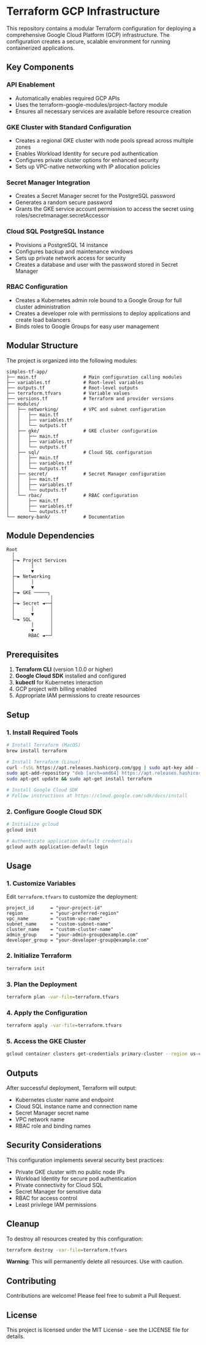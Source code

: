 # Terraform GCP Infrastructure

This repository contains a modular Terraform configuration for deploying a comprehensive Google Cloud Platform (GCP) infrastructure. The configuration creates a secure, scalable environment for running containerized applications.

## Key Components

### API Enablement
- Automatically enables required GCP APIs
- Uses the terraform-google-modules/project-factory module
- Ensures all necessary services are available before resource creation

### GKE Cluster with Standard Configuration
- Creates a regional GKE cluster with node pools spread across multiple zones
- Enables Workload Identity for secure pod authentication
- Configures private cluster options for enhanced security
- Sets up VPC-native networking with IP allocation policies

### Secret Manager Integration
- Creates a Secret Manager secret for the PostgreSQL password
- Generates a random secure password
- Grants the GKE service account permission to access the secret using roles/secretmanager.secretAccessor

### Cloud SQL PostgreSQL Instance
- Provisions a PostgreSQL 14 instance
- Configures backup and maintenance windows
- Sets up private network access for security
- Creates a database and user with the password stored in Secret Manager

### RBAC Configuration
- Creates a Kubernetes admin role bound to a Google Group for full cluster administration
- Creates a developer role with permissions to deploy applications and create load balancers
- Binds roles to Google Groups for easy user management

## Modular Structure

The project is organized into the following modules:

```
simples-tf-app/
├── main.tf                 # Main configuration calling modules
├── variables.tf            # Root-level variables
├── outputs.tf              # Root-level outputs
├── terraform.tfvars        # Variable values
├── versions.tf             # Terraform and provider versions
├── modules/
│   ├── networking/         # VPC and subnet configuration
│   │   ├── main.tf
│   │   ├── variables.tf
│   │   └── outputs.tf
│   ├── gke/                # GKE cluster configuration
│   │   ├── main.tf
│   │   ├── variables.tf
│   │   └── outputs.tf
│   ├── sql/                # Cloud SQL configuration
│   │   ├── main.tf
│   │   ├── variables.tf
│   │   └── outputs.tf
│   ├── secret/             # Secret Manager configuration
│   │   ├── main.tf
│   │   ├── variables.tf
│   │   └── outputs.tf
│   └── rbac/               # RBAC configuration
│       ├── main.tf
│       ├── variables.tf
│       └── outputs.tf
└── memory-bank/            # Documentation
```

## Module Dependencies

```
Root
  │
  ├─► Project Services
  │      │
  │      ▼
  ├─► Networking
  │      │
  │      ▼
  ├─► GKE ─────┐
  │             │
  ├─► Secret ◄──┤
  │      │      │
  │      ▼      │
  └─► SQL       │
         │      │
         ▼      │
        RBAC ◄──┘
```

## Prerequisites

1. **Terraform CLI** (version 1.0.0 or higher)
2. **Google Cloud SDK** installed and configured
3. **kubectl** for Kubernetes interaction
4. GCP project with billing enabled
5. Appropriate IAM permissions to create resources

## Setup

### 1. Install Required Tools

```bash
# Install Terraform (MacOS)
brew install terraform

# Install Terraform (Linux)
curl -fsSL https://apt.releases.hashicorp.com/gpg | sudo apt-key add -
sudo apt-add-repository "deb [arch=amd64] https://apt.releases.hashicorp.com $(lsb_release -cs) main"
sudo apt-get update && sudo apt-get install terraform

# Install Google Cloud SDK
# Follow instructions at https://cloud.google.com/sdk/docs/install
```

### 2. Configure Google Cloud SDK

```bash
# Initialize gcloud
gcloud init

# Authenticate application default credentials
gcloud auth application-default login
```

## Usage

### 1. Customize Variables

Edit `terraform.tfvars` to customize the deployment:

```hcl
project_id      = "your-project-id"
region          = "your-preferred-region"
vpc_name        = "custom-vpc-name"
subnet_name     = "custom-subnet-name"
cluster_name    = "custom-cluster-name"
admin_group     = "your-admin-group@example.com"
developer_group = "your-developer-group@example.com"
```

### 2. Initialize Terraform

```bash
terraform init
```

### 3. Plan the Deployment

```bash
terraform plan -var-file=terraform.tfvars
```

### 4. Apply the Configuration

```bash
terraform apply -var-file=terraform.tfvars
```

### 5. Access the GKE Cluster

```bash
gcloud container clusters get-credentials primary-cluster --region us-central1 --project your-project-id
```

## Outputs

After successful deployment, Terraform will output:

- Kubernetes cluster name and endpoint
- Cloud SQL instance name and connection name
- Secret Manager secret name
- VPC network name
- RBAC role and binding names

## Security Considerations

This configuration implements several security best practices:

- Private GKE cluster with no public node IPs
- Workload Identity for secure pod authentication
- Private connectivity for Cloud SQL
- Secret Manager for sensitive data
- RBAC for access control
- Least privilege IAM permissions

## Cleanup

To destroy all resources created by this configuration:

```bash
terraform destroy -var-file=terraform.tfvars
```

**Warning**: This will permanently delete all resources. Use with caution.

## Contributing

Contributions are welcome! Please feel free to submit a Pull Request.

## License

This project is licensed under the MIT License - see the LICENSE file for details.
